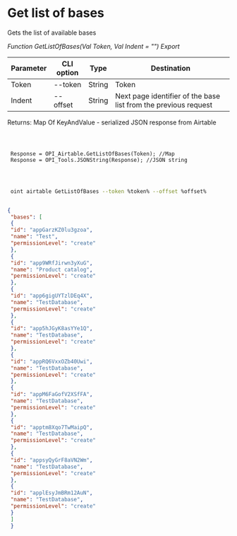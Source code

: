 ﻿---
sidebar_position: 1
---

# Get list of bases
 Gets the list of available bases


*Function GetListOfBases(Val Token, Val Indent = "") Export*

 | Parameter | CLI option | Type | Destination |
 |-|-|-|-|
 | Token | --token | String | Token |
 | Indent | --offset | String | Next page identifier of the base list from the previous request |

 
 Returns: Map Of KeyAndValue - serialized JSON response from Airtable 

```bsl title="Code example"
	
 
 
 Response = OPI_Airtable.GetListOfBases(Token); //Map
 Response = OPI_Tools.JSONString(Response); //JSON string
 
	
```

```sh title="CLI command example"
 
 oint airtable GetListOfBases --token %token% --offset %offset%


```


```json title="Result"

{
 "bases": [
 {
 "id": "appGarzKZ0lu3gzoa",
 "name": "Test",
 "permissionLevel": "create"
 },
 {
 "id": "app9WRfJirwn3yXuG",
 "name": "Product catalog",
 "permissionLevel": "create"
 },
 {
 "id": "app6gigUYTzlDEq4X",
 "name": "TestDatabase",
 "permissionLevel": "create"
 },
 {
 "id": "app5hJGyK8asYYe1Q",
 "name": "TestDatabase",
 "permissionLevel": "create"
 },
 {
 "id": "appRQ6VxxOZb40Uwi",
 "name": "TestDatabase",
 "permissionLevel": "create"
 },
 {
 "id": "appM6FaGofV2XSfFA",
 "name": "TestDatabase",
 "permissionLevel": "create"
 },
 {
 "id": "apptm8Xqo7TwMaipQ",
 "name": "TestDatabase",
 "permissionLevel": "create"
 },
 {
 "id": "appsyQyGrF8aVN2Wm",
 "name": "TestDatabase",
 "permissionLevel": "create"
 },
 {
 "id": "applEsyJmBRm12AuN",
 "name": "TestDatabase",
 "permissionLevel": "create"
 }
 ]
 }

```
